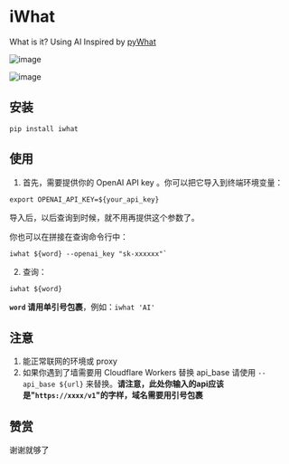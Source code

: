 # iWhat
What is it? Using AI Inspired by [pyWhat](https://github.com/bee-san/pyWhat)

![image](https://user-images.githubusercontent.com/15976103/223741774-a46ffde6-0f32-4f6f-8e6b-fda5bd07a235.png)

![image](https://user-images.githubusercontent.com/15976103/223899137-dd5bc056-3d06-4469-87af-a1887f55b8fc.png)


## 安装


```console
pip install iwhat
```

## 使用

1. 首先，需要提供你的 OpenAI API key 。你可以把它导入到终端环境变量：

```
export OPENAI_API_KEY=${your_api_key}
```
导入后，以后查询到时候，就不用再提供这个参数了。

你也可以在拼接在查询命令行中：

```
iwhat ${word} --openai_key "sk-xxxxxx"`
```

2. 查询：

```
iwhat ${word}
```
**`word` 请用单引号包裹**，例如：`iwhat 'AI'`

## 注意

1. 能正常联网的环境或 proxy
2. 如果你遇到了墙需要用 Cloudflare Workers 替换 api_base 请使用 `--api_base ${url}` 来替换。**请注意，此处你输入的api应该是"`https://xxxx/v1`"的字样，域名需要用引号包裹**

## 赞赏
谢谢就够了
